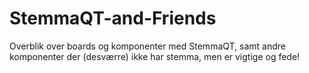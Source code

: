 # StemmaQT-and-Friends
Overblik over boards og komponenter med StemmaQT, samt andre komponenter der (desværre) ikke har stemma, men er vigtige og fede!
